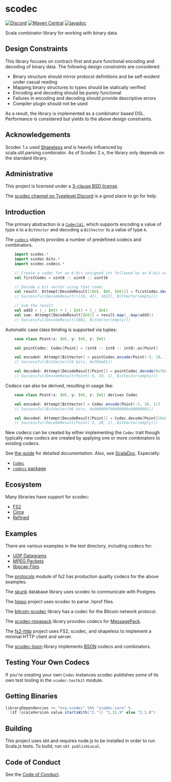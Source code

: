 scodec
======

[![Discord](https://img.shields.io/discord/632277896739946517.svg?label=&logo=discord&logoColor=ffffff&color=404244&labelColor=6A7EC2)](https://discord.gg/wKn3cpfRVz)
[![Maven Central](https://img.shields.io/maven-central/v/org.scodec/scodec-core_3)](https://maven-badges.herokuapp.com/maven-central/org.scodec/scodec-core_3)
[![javadoc](https://javadoc.io/badge2/org.scodec/scodec-core_3/javadoc.svg)](https://javadoc.io/doc/org.scodec/scodec-core_3)

Scala combinator library for working with binary data.

Design Constraints
------------------

This library focuses on contract-first and pure functional encoding and decoding of binary data.
The following design constraints are considered:
 - Binary structure should mirror protocol definitions and be self-evident under casual reading
 - Mapping binary structures to types should be statically verified
 - Encoding and decoding should be purely functional
 - Failures in encoding and decoding should provide descriptive errors
 - Compiler plugin should not be used

As a result, the library is implemented as a combinator based DSL.
Performance is considered but yields to the above design constraints.

Acknowledgements
----------------
Scodec 1.x used [Shapeless](https://github.com/milessabin/shapeless)
and is heavily influenced by scala.util.parsing.combinator. As of Scodec 2.x, the library only
depends on the standard library.

Administrative
--------------

This project is licensed under a [3-clause BSD license](LICENSE).

The [scodec channel on Typelevel Discord](https://discord.gg/wKn3cpfRVz) is a good place to go for help.

Introduction
------------

The primary abstraction is a [`Codec[A]`](shared/src/main/scala/scodec/Codec.scala), which supports encoding a value of type `A` to a
`BitVector` and decoding a `BitVector` to a value of type `A`.

The [`codecs`](shared/src/main/scala/scodec/codecs.scala) objects provides a number of predefined codecs and combinators.

```scala
    import scodec.*
    import scodec.bits.*
    import scodec.codecs.*

    // Create a codec for an 8-bit unsigned int followed by an 8-bit unsigned int followed by a 16-bit unsigned int
    val firstCodec = uint8 :: uint8 :: uint16

    // Decode a bit vector using that codec
    val result: Attempt[DecodeResult[(Int, Int, Int)]] = firstCodec.decode(hex"102a03ff".bits)
    // Successful(DecodeResult(((16, 42), 1023), BitVector(empty)))

    // Sum the result
    val add3 = (_: Int) + (_: Int) + (_: Int)
    val sum: Attempt[DecodeResult[Int]] = result.map(_.map(add3))
    // Successful(DecodeResult(1081, BitVector(empty)))
```

Automatic case class binding is supported via tuples:

```scala
    case class Point(x: Int, y: Int, z: Int)

    val pointCodec: Codec[Point] = (int8 :: int8 :: int8).as[Point]

    val encoded: Attempt[BitVector] = pointCodec.encode(Point(-5, 10, 1))
    // Successful(BitVector(24 bits, 0xfb0a01))

    val decoded: Attempt[DecodeResult[Point]] = pointCodec.decode(0xfb0a01)
    // Successful(DecodeResult(Point(-5, 10, 1), BitVector(empty)))
```

Codecs can also be derived, resulting in usage like:

```scala
    case class Point(x: Int, y: Int, z: Int) derives Codec

    val encoded: Attempt[BitVector] = Codec.encode(Point(-5, 10, 1))
    // Successful(BitVector(96 bits, 0x000000fb0000000a00000001))

    val decoded: Attempt[DecodeResult[Point]] = Codec.decode[Point](0x000000fb0000000a00000001)
    // Successful(DecodeResult(Point(-5, 10, 1), BitVector(empty)))
```

New codecs can be created by either implementing the `Codec` trait though typically new codecs are created by applying one or more combinators to existing codecs.

See [the guide](http://scodec.org/guide/) for detailed documentation. Also, see [ScalaDoc](https://javadoc.io/doc/org.scodec/scodec-core_3). Especially:
 - [`Codec`](https://javadoc.io/doc/org.scodec/scodec-core_3/latest/scodec/Codec.html)
 - [`codecs` package](https://javadoc.io/doc/org.scodec/scodec-core_3/latest/scodec/codecs.html)

Ecosystem
---------

Many libraries have support for scodec:
  - [FS2](https://github.com/typelevel/fs2)
  - [Circe](https://github.com/circe/circe)
  - [Refined](https://github.com/fthomas/refined)

Examples
--------

There are various examples in the test directory, including codecs for:

 - [UDP Datagrams](unitTests/shared/src/test/scala/scodec/examples/UdpDatagramExample.scala)
 - [MPEG Packets](unitTests/shared/src/test/scala/scodec/examples/MpegPacketExample.scala)
 - [libpcap Files](unitTests/jvm/src/test/scala/scodec/examples/PcapExample.scala)

The [protocols](https://github.com/typelevel/fs2/tree/main/protocols) module of fs2 has production
quality codecs for the above examples.

The [skunk](https://github.com/tpolecat/skunk) database library uses scodec to communicate with Postgres.

The [hippo](https://github.com/indoorvivants/hippo) project uses scodec to parse .hprof files.

The [bitcoin-scodec](https://github.com/yzernik/bitcoin-scodec) library has a codec for the Bitcoin network protocol.

The [scodec-msgpack](https://github.com/pocketberserker/scodec-msgpack) library provides
codecs for [MessagePack](http://msgpack.org/).

The [fs2-http](https://github.com/Spinoco/fs2-http) project uses FS2, scodec, and shapeless to implement a minimal HTTP client and server.

The [scodec-bson](https://gitlab.com/lJoublanc/scodec-bson) library implements [BSON](http://bsonspec.org) codecs and combinators.

Testing Your Own Codecs
-----------------------

If you're creating your own `Codec` instances scodec publishes some of its own test tooling in the `scodec-testkit` module.

Getting Binaries
----------------

```scala
libraryDependencies += "org.scodec" %%% "scodec-core" % 
  (if (scalaVersion.value.startsWith("2.")) "1.11.9" else "2.1.0")
```

Building
--------

This project uses sbt and requires node.js to be installed in order to run Scala.js tests. To build, run `sbt publishLocal`.

Code of Conduct
---------------

See the [Code of Conduct](CODE_OF_CONDUCT.md).

